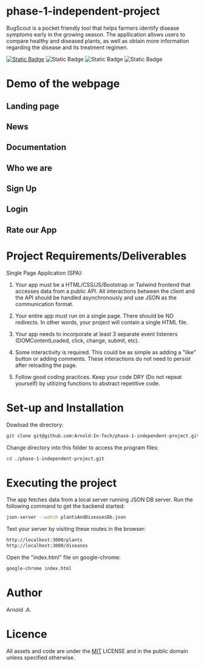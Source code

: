 # phase-1-independent-project

BugScout is a pocket friendly tool that helps farmers identify disease symptoms early in the growing season.
The appllication allows users to compare healthy and diseased plants, as well as obtain more information regarding the disease and its treatment regimen.

[![Static Badge](https://img.shields.io/badge/Licence-MIT-maroon?style=for-the-badge)](./LICENSE)
![Static Badge](https://img.shields.io/badge/JS-JavaScript-yellow?style=for-the-badge&logo=javascript)
![Static Badge](https://img.shields.io/badge/HTML-HTML_5-red?style=for-the-badge&logo=html5)
![Static Badge](https://img.shields.io/badge/CSS-CSS_3-blue?style=for-the-badge&logo=css3)

# Demo of the webpage
## Landing page

## News

## Documentation

## Who we are

## Sign Up

## Login

## Rate our App

# Project Requirements/Deliverables
Single Page Application (SPA):

1. Your app must be a HTML/CSS/JS/Bootstrap or Tailwind frontend that accesses data from a public API. All interactions between the client and the API should be handled asynchronously and use JSON as the communication format.

2. Your entire app must run on a single page. There should be NO redirects. In other words, your project will contain a single HTML file.

3. Your app needs to incorporate at least 3 separate event listeners (DOMContentLoaded, click, change, submit, etc).

4. Some interactivity is required. This could be as simple as adding a "like" button or adding comments. These interactions do not need to persist after reloading the page.

5. Follow good coding practices. Keep your code DRY (Do not repeat yourself) by utilizing functions to abstract repetitive code.


# Set-up and Installation
Dowload the directory:
```bash
git clone git@github.com:Arnold-In-Tech/phase-1-independent-project.git
```

Change directory into this folder to access the program files:
```bash
cd ./phase-1-independent-project.git
```


# Executing the project
The app fetches data from a local server running JSON DB server. 
Run the following command to get the backend started:
```bash
json-server --watch plantsAndDiseasesDb.json
```

Test your server by visiting these routes in the browser:
```bash
http://localhost:3000/plants
http://localhost:3000/diseases
```

Open the "index.html" file on google-chrome:
```bash
google-chrome index.html
```


# Author
Arnold .A.


# Licence
All assets and code are under the [MIT](https://choosealicense.com/licenses/mit/) LICENSE and in the public domain unless specified otherwise.

